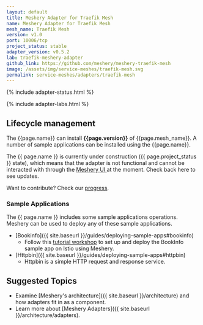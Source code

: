 ```yaml
---
layout: default
title: Meshery Adapter for Traefik Mesh
name: Meshery Adapter for Traefik Mesh
mesh_name: Traefik Mesh
version: v1.0
port: 10006/tcp
project_status: stable
adapter_version: v0.5.2
lab: traefik-meshery-adapter
github_link: https://github.com/meshery/meshery-traefik-mesh
image: /assets/img/service-meshes/traefik-mesh.svg
permalink: service-meshes/adapters/traefik-mesh
---
```


{% include adapter-status.html %}

{% include adapter-labs.html %}

## Lifecycle management

The {{page.name}} can install **{{page.version}}** of {{page.mesh_name}}. A number of sample applications can be installed using the {{page.name}}.

The {{ page.name }} is currently under construction ({{ page.project_status }} state), which means that the adapter is not functional and cannot be interacted with through the <a href="{{ site.baseurl }}installation#6-you-will-now-be-directed-to-the-meshery-ui"> Meshery UI </a>at the moment. Check back here to see updates.

Want to contribute? Check our [progress](page.github_link).

### Sample Applications

The {{ page.name }} includes some sample applications operations. Meshery can be used to deploy any of these sample applications.

- [Bookinfo]({{ site.baseurl }}/guides/deploying-sample-apps#bookinfo)
  - Follow this [tutorial workshop](https://github.com/layer5io/istio-service-mesh-workshop/blob/master/lab-2/README.md) to set up and deploy the BookInfo sample app on Istio using Meshery.
- [Httpbin]({{ site.baseurl }}/guides/deploying-sample-apps#httpbin)
  - Httpbin is a simple HTTP request and response service.

## Suggested Topics

- Examine [Meshery's architecture]({{ site.baseurl }}/architecture) and how adapters fit in as a component.
- Learn more about [Meshery Adapters]({{ site.baseurl }}/architecture/adapters).
